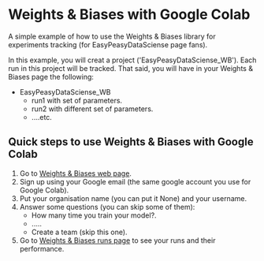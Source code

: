# Weights &amp; Biases with Google Colab
A simple example of how to use the Weights &amp; Biases library for experiments tracking (for EasyPeasyDataSciense page fans).

In this example, you will creat a project ('EasyPeasyDataSciense_WB'). Each run in this project will be tracked. That said, you will have in your Weights &amp; Biases page the following:
* EasyPeasyDataSciense_WB
    * run1 with set of parameters.
    * run2 with different set of parameters.
    * ....etc.

## Quick steps to use Weights & Biases with Google Colab
1. Go to [Weights & Biases web page](https://wandb.ai/site/pricing).
2. Sign up using your Google email (the same google account you use for Google Colab).
3. Put your organisation name (you can put it None) and your username.
4. Answer some questions (you can skip some of them):
    * How many time you train your model?.
    * .....
    * Create a team (skip this one).
5. Go to [Weights & Biases runs page](https://wandb.ai/home) to see your runs and their performance.
